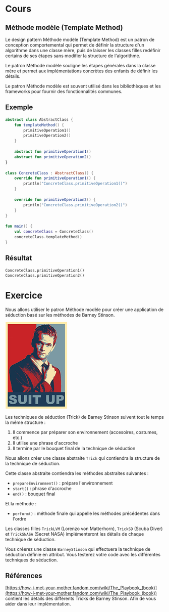 # Cours

## Méthode modèle (Template Method)

Le design pattern Méthode modèle (Template Method) est un patron de conception comportemental qui permet de définir la structure d'un algorithme dans une classe mère, puis de laisser les classes filles redéfinir certains de ses étapes sans modifier la structure de l'algorithme.

Le patron Méthode modèle souligne les étapes générales dans la classe mère et permet aux implémentations concrètes des enfants de définir les détails.

Le patron Méthode modèle est souvent utilisé dans les bibliothèques et les frameworks pour fournir des fonctionnalités communes.

## Exemple

```kotlin
abstract class AbstractClass {
    fun templateMethod() {
        primitiveOperation1()
        primitiveOperation2()
    }

    abstract fun primitiveOperation1()
    abstract fun primitiveOperation2()
}

class ConcreteClass : AbstractClass() {
    override fun primitiveOperation1() {
        println("ConcreteClass.primitiveOperation1()")
    }

    override fun primitiveOperation2() {
        println("ConcreteClass.primitiveOperation2()")
    }
}

fun main() {
    val concreteClass = ConcreteClass()
    concreteClass.templateMethod()
}
```

## Résultat

```text
ConcreteClass.primitiveOperation1()
ConcreteClass.primitiveOperation2()
```

# Exercice

Nous allons utiliser le patron Méthode modèle pour créer une application de séduction basé sur les méthodes de Barney Stinson.

![img.png](img.png)

Les techniques de séduction (Trick) de Barney Stinson suivent tout le temps la même structure :

1. Il commence par préparer son environnement (accesoires, costumes, etc.)
2. Il utilise une phrase d'accroche
3. Il termine par le bouquet final de la technique de séduction

Nous allons créer une classe abstraite `Trick` qui contiendra la structure de la technique de séduction. 

Cette classe abstraite contiendra les méthodes abstraites suivantes :

- `prepareEnvironment()` : prépare l'environnement
- `start()` : phrase d'accroche
- `end()` : bouquet final

Et la méthode : 

- `perform()` : méthode finale qui appelle les méthodes précédentes dans l'ordre

Les classes filles `TrickLVM` (Lorenzo von Matterhorn), `TrickSD` (Scuba Diver) et `TrickSNASA` (Secret NASA) implémenteront les détails de chaque technique de séduction.

Vous créerez une classe `BarneyStinson` qui effectuera la technique de séduction définie en attribut. Vous testerez votre code avec les différentes techniques de séduction.

## Références

[https://how-i-met-your-mother.fandom.com/wiki/The_Playbook_(book)](https://how-i-met-your-mother.fandom.com/wiki/The_Playbook_(book)) contient les détails des différents Tricks de Barney Stinson. Afin de vous aider dans leur implémentation.



